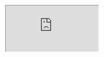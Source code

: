 <html>
<iframe src="https://public.tableau.com/views/gif_16182940609810/sheet0_1?:language=ko&:display_count=y&:origin=viz_share_link">
</iframe>
</html>
